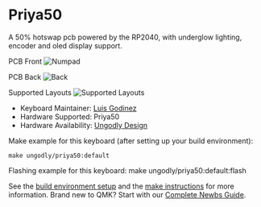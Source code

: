 # Priya50

A 50% hotswap pcb powered by the RP2040, with underglow lighting, encoder and oled display support.

PCB Front
![Numpad](https://i.imgur.com/zPTsGhh.png)

PCB Back
![Back](https://i.imgur.com/TqFbSJj.jpg)

Supported Layouts
![Supported Layouts](https://i.imgur.com/F7xxvtH.jpg)

* Keyboard Maintainer: [Luis Godinez](https://github.com/luis-Godinez)
* Hardware Supported: Priya50
* Hardware Availability: [Ungodly Design](https://ungodly.design/)

Make example for this keyboard (after setting up your build environment):

    make ungodly/priya50:default
    
Flashing example for this keyboard:
    make ungodly/priya50:default:flash

See the [build environment setup](https://docs.qmk.fm/#/getting_started_build_tools) and the [make instructions](https://docs.qmk.fm/#/getting_started_make_guide) for more information. Brand new to QMK? Start with our [Complete Newbs Guide](https://docs.qmk.fm/#/newbs).
